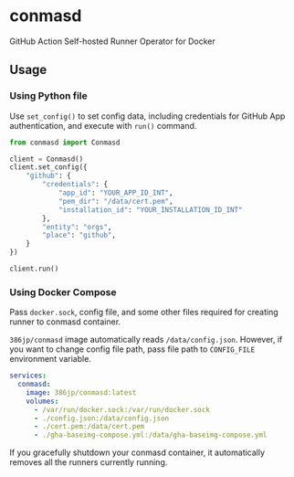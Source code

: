 # conmasd

GitHub Action Self-hosted Runner Operator for Docker

## Usage

### Using Python file

Use `set_config()` to set config data, including credentials for GitHub App authentication, and execute with `run()` command.

```python
from conmasd import Conmasd

client = Conmasd()
client.set_config({
    "github": {
        "credentials": {
            "app_id": "YOUR_APP_ID_INT",
            "pem_dir": "/data/cert.pem",
            "installation_id": "YOUR_INSTALLATION_ID_INT"
        },
        "entity": "orgs",
        "place": "github",
    }
})

client.run()
```

### Using Docker Compose

Pass `docker.sock`, config file, and some other files required for creating runner to conmasd container.

`386jp/conmasd` image automatically reads `/data/config.json`. However, if you want to change config file path, pass file path to `CONFIG_FILE` environment variable.

```yaml
services:
  conmasd:
    image: 386jp/conmasd:latest
    volumes:
      - /var/run/docker.sock:/var/run/docker.sock
      - ./config.json:/data/config.json
      - ./cert.pem:/data/cert.pem
      - ./gha-baseimg-compose.yml:/data/gha-baseimg-compose.yml
```

If you gracefully shutdown your conmasd container, it automatically removes all the runners currently running.
